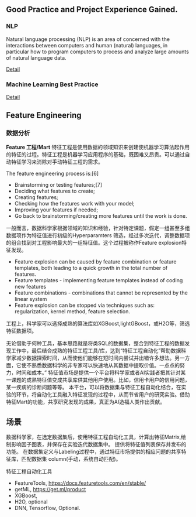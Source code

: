 
## Good Practice and Project Experience Gained.

### NLP

Natural language processing (NLP) is an area of  concerned with the interactions between computers and human (natural) languages, 
in particular how to program computers to process and analyze large amounts of natural language data. 

[Detail](./nlp.md)

### Machine Learning Best Practice

[Detail](./ML-Best-Practice.md)


## Feature Engineering
### 数据分析

__Feature 工程/Mart__
特征工程是使用数据的领域知识来创建使机器学习算法起作用的特征的过程。特征工程是机器学习应用程序的基础，既困难又昂贵。可以通过自动特征学习来消除对手动特征工程的需求。

The feature engineering process is:[6]

- Brainstorming or testing features;[7]
- Deciding what features to create;
- Creating features;
- Checking how the features work with your model;
- Improving your features if needed;
- Go back to brainstorming/creating more features until the work is done.

一般而言，数据科学家根据领域的知识和经验，针对特定课题，假定一组甚至多组数据项作为特征值进行初级的Hyperparamters 筛选，经过多次迭代，调整数据项的组合找到对工程影响最大的一组特征值。这个过程被称作Feature explosion特征发现。

- Feature explosion can be caused by feature combination or feature templates, both leading to a quick growth in the total number of features.
- Feature templates - implementing feature templates instead of coding new features
- Feature combinations - combinations that cannot be represented by the linear system
- Feature explosion can be stopped via techniques such as: regularization, kernel method, feature selection.

工程上，科学家可以选择成熟的算法库如XGBoost,lightGBoost，或H2O等，筛选特征数据项。

无论借助于何种工具，基本思路就是将类SQL的数据集，整合到特征工程的数据发现工作中，最后结合成熟的特征工程工具/库，达到“特征工程自动化”帮助数据科学家减少数据探索时间，从而使他们能够在短时间内尝试并出错许多想法。另一方面，它使不熟悉数据科学的非专家可以快速地从其数据中提取价值。一点点的努力，时间和成本。”
特征值市场是提供一个平台将科学家或者AI实践者把其针对某一课题的成熟特征值变成共享库供其他用户使用。比如，信用卡用户的信用问题，某一疾病的诊断问题等等。
本平台，可以将数据集与特征工程自动化结合，在实验的环节，将自动化工具融入特征发现的过程中，从而节省用户的研究实验。借助特征Mart的功能，共享研究发现的成果，真正为AI造福人类作出贡献。
## 场景
数据科学家，在选定数据集后，使用特征工程自动化工具，计算出特征Matrix,绘制影响因子图表，并保存在实验迭代数据集中。
提供将特征值列表保存并发布的功能。
在数据集定义与Labeling过程中，通过特征市场提供的相应问题的共享特征库，匹配数据集 column(手动，系统自动匹配)。

特征工程自动化工具

- FeatureTools, https://docs.featuretools.com/en/stable/
- getML, https://get.ml/product
- XGBoost, 
- H2O, optional
- DNN, Tensorflow, Optional.